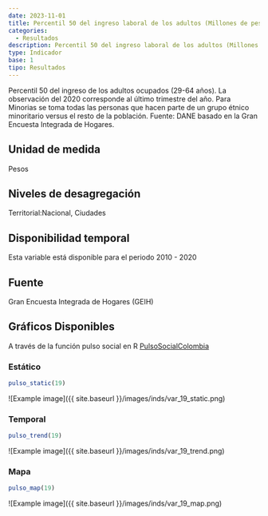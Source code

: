 ```yaml
---
date: 2023-11-01
title: Percentil 50 del ingreso laboral de los adultos (Millones de pesos) (nacional_gen)
categories:
  - Resultados
description: Percentil 50 del ingreso laboral de los adultos (Millones de pesos)
type: Indicador
base: 1
tipo: Resultados
--- 
```


Percentil 50 del ingreso de los adultos ocupados (29-64 años). La observación del 2020 corresponde al último trimestre del año. Para Minorias se toma todas las personas que hacen parte de un grupo étnico minoritario versus el resto de la población.
Fuente: DANE basado en la Gran Encuesta Integrada de Hogares.

## Unidad de medida
Pesos

## Niveles de desagregación
Territorial:Nacional, Ciudades

## Disponibilidad temporal
Esta variable está disponible para el periodo 2010 - 2020

## Fuente
Gran Encuesta Integrada de Hogares (GEIH)

## Gráficos Disponibles

A través de la función pulso social en R [PulsoSocialColombia](https://github.com/pulsosocialcolombia/PulsoSocialColombia)

### Estático

``` R
pulso_static(19)
```

![Example image]({{ site.baseurl }}/images/inds/var_19_static.png)

### Temporal

``` R
pulso_trend(19)
```

![Example image]({{ site.baseurl }}/images/inds/var_19_trend.png)

### Mapa

``` R
pulso_map(19)
```

![Example image]({{ site.baseurl }}/images/inds/var_19_map.png)